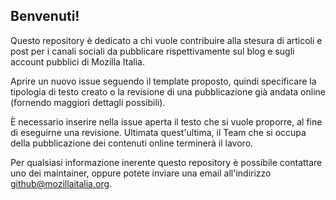 

## Benvenuti!

Questo repository è dedicato a chi vuole contribuire alla stesura di articoli e post per i canali sociali da pubblicare rispettivamente sul blog e sugli account pubblici di Mozilla Italia.

Aprire un nuovo issue seguendo il template proposto, quindi specificare la tipologia di testo creato o la revisione di una pubblicazione già andata online (fornendo maggiori dettagli possibili).

È necessario inserire nella issue aperta il testo che si vuole proporre, al fine di eseguirne una revisione. Ultimata quest'ultima, il Team che si occupa della pubblicazione dei contenuti online terminerà il lavoro.

Per qualsiasi informazione inerente questo repository è possibile contattare uno dei maintainer, oppure potete inviare una email all'indirizzo github@mozillaitalia.org.
